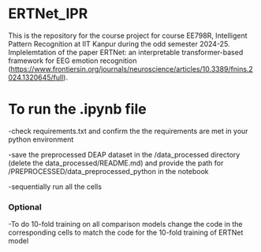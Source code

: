 # ERTNet_IPR
This is the repository for the course project for course EE798R, Intelligent Pattern Recognition at IIT Kanpur during the odd semester 2024-25. 
Implelemtation of the paper ERTNet: an interpretable transformer-based framework for EEG emotion recognition (https://www.frontiersin.org/journals/neuroscience/articles/10.3389/fnins.2024.1320645/full).

# To run the .ipynb file
-check requirements.txt and confirm the the requirements are met in your python environment

-save the preprocessed DEAP dataset in the /data_processed directory (delete the data_processed/README.md) and provide the path for /PREPROCESSED/data_preprocessed_python in the notebook

-sequentially run all the cells

### Optional
-To do 10-fold training on all comparison models change the code in the corresponding cells to match the code for the 10-fold training of ERTNet model
